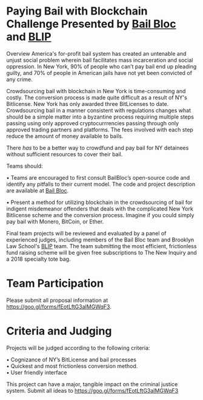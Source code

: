 # Paying Bail with Blockchain Challenge Presented by [Bail Bloc](https://bailbloc.thenewinquiry.com) and [BLIP](https://www.brooklaw.edu/academics/clinicalprogram/blip/aboutblip?)
 
Overview
America's for-profit bail system has created an untenable and unjust social problem wherein bail facilitates mass incarceration and social oppression.  In New York, 90% of people who can’t pay bail end up pleading guilty, and 70% of people in American jails have not yet been convicted of any crime. 
 
Crowdsourcing bail with blockchain in New York is time-consuming and costly. The conversion process is made quite difficult as a result of NY's Bitlicense. New York has only awarded three BitLicenses to date. Crowdsourcing bail in a manner consistent with regulations changes what should be a simple matter into a byzantine process requiring multiple steps passing using only approved cryptocurrrencies passing through only approved trading partners and platforms.  The fees involved with each step reduce the amount of money available to bails.
 
 There <i>has</i> to be a better way to crowdfund and pay bail for NY detainees without sufficient resources to cover their bail.
 
Teams should:

• Teams are encouraged to first consult BailBloc’s open-source code and identify any pitfalls to their current model. The code and project description are available at [Bail Bloc](https://bailbloc.thenewinquiry.com).
 
• Present a method for utilizing blockchain in the crowdsourcing of bail for indigent misdemeanor offenders that deals with the complicated New York Bitlicense scheme and the conversion process. Imagine if you could simply pay bail with Monero, BitCoin, or Ether.

Final team projects will be reviewed and evaluated by a panel of experienced judges, including members of the Bail Bloc team and Brooklyn Law School's [BLIP](https://www.brooklaw.edu/academics/clinicalprogram/blip/aboutblip?) team. The team submitting the most efficient, frictionless fund raising scheme will be given free subscriptions to The New Inquiry and a 2018 specialty tote bag.


# Team Participation

Please submit all proposal information at https://goo.gl/forms/fEotLftG3aIMGWqF3.


# Criteria and Judging

Projects will be judged according to the following criteria:

• Cognizance of NY’s BitLicense and bail processes<br/>
• Quickest and most frictionless conversion method.<br/>
• User friendly interface <br/>
 
 
This project can have a major, tangible impact on the criminal justice system. Submit all ideas to https://goo.gl/forms/fEotLftG3aIMGWqF3
